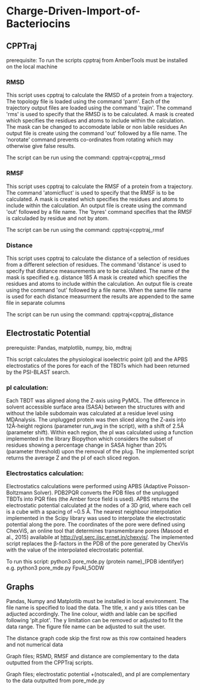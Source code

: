 # Charge-Driven-Import-of-Bacteriocins

## CPPTraj
prerequisite:
To run the scripts cpptraj from AmberTools must be installed on the local machine

### RMSD
This script uses cpptraj to calculate the RMSD of a protein from a trajectory. 
The topology file is loaded using the command 'parm'. 
Each of the trajectory output files are loaded using the command 'trajin'. 
The command 'rms' is used to specify that the RMSD is to be calculated. 
A mask is created which specifies the residues and atoms to include within the calculation.
The mask can be changed to accomodate labile or non labile residues
An output file is create using the command 'out' followed by a file name. 
The 'norotate' command prevents co-ordinates from rotating which may otherwise give false results.

The script can be run using the command:
cpptraj<cpptraj_rmsd 

### RMSF
This script uses cpptraj to calculate the RMSF of a protein from a trajectory. 
The command 'atomicfluct' is used to specify that the RMSF is to be calculated. 
A mask is created which specifies the residues and atoms to include within the calculation. 
An output file is create using the command 'out' followed by a file name. 
The 'byres' command specifies that the RMSF is calculaded by residue and not by atom.

The script can be run using the command:
cpptraj<cpptraj_rmsf

### Distance 
This script uses cpptraj to calculate the distance of a selection of residues from a different selection of residues. 
The command 'distance' is used to specify that distance measurements are to be calculated. 
The name of the mask is specified e.g. distance 185
A mask is created which specifies the residues and atoms to include within the calculation. 
An output file is create using the command 'out' followed by a file name. 
When the same file name is used for each distance measurment
the results are appended to the same file in separate columns 

The script can be run using the command:
cpptraj<cpptraj_distance

## Electrostatic Potential

prerequiste: 
Pandas, matplotlib, numpy, bio, mdtraj

This script calculates the physiological isoelectric point (pI) and the APBS electrostatics of the pores for each of the TBDTs which had been returned by the PSI-BLAST search.
### pI calculation:
Each TBDT was aligned along the Z-axis using PyMOL. The difference in solvent accessible surface area (SASA) between the structures with and without the labile subdomain was calculated at a residue level using MDAnalysis. The unplugged protein was then sliced along the Z-axis into 12Å-height regions (parameter run_avg in the script), with a shift of 2.5Å (parameter shift). Within each region, the pI was calculated using a function implemented in the library Biopython which considers the subset of residues showing a percentage change in SASA higher than 20% (parameter threshold) upon the removal of the plug. The implemented script returns the average Z and the pI of each sliced region. 

### Electrostatics calculation:
Electrostatics calculations were performed using APBS (Adaptive Poisson-Boltzmann Solver). PDB2PQR converts the PDB files of the unplugged TBDTs into PQR files (the Amber force field is used). APBS returns the electrostatic potential calculated at the nodes of a 3D grid, where each cell is a cube with a spacing of ~0.5 Å. The nearest neighbour interpolation implemented in the Scipy library was used to interpolate the electrostatic potential along the pore. The coordinates of the pore were defined using ChexViS, an online tool that determines transmembrane pores (Masood et al., 2015) availabile at http://vgl.serc.iisc.ernet.in/chexvis/. The implemented script replaces the β-factors in the PDB of the pore generated by ChexVis with the value of the interpolated electrostatic potential.  

To run this script:
python3 pore_mde.py (protein name)_(PDB identifyer)
e.g. python3 pore_mde.py FpvAI_5ODW
 
## Graphs 

Pandas, Numpy and Matplotlib must be installed in local environment. 
The file name is specified to load the data.
The title, x and y axis titles can be adjucted accordingly. 
The line colour, width and lable can be spcified following 'plt.plot'.
The y limitation can be removed or adjusted to fit the data range. 
The figure file name can be adjusted to suit the user.

The distance graph code skip the first row as this row contained headers
and not numerical data

Graph files; RSMD, RMSF and distance are complementary to the data
outputted from the CPPTraj scripts.

Graph files; electrostatic potential +(notscaled), and pI are
complementary to the data outputted from pore_mde.py

